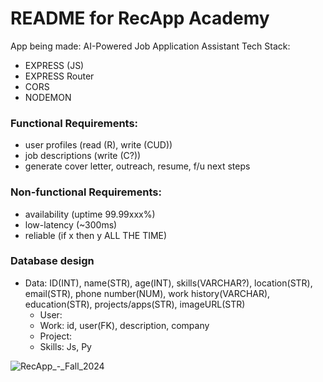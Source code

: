 # README for RecApp Academy

App being made: AI-Powered Job Application Assistant
Tech Stack:
- EXPRESS (JS)
- EXPRESS Router
- CORS
- NODEMON

### Functional Requirements:
- user profiles (read (R), write (CUD))
- job descriptions (write (C?))
- generate cover letter, outreach, resume, f/u next steps
### Non-functional Requirements:
- availability (uptime 99.99xxx%)
- low-latency (~300ms)
- reliable (if x then y ALL THE TIME)

### Database design
- Data: ID(INT), name(STR), age(INT), skills(VARCHAR?), location(STR), email(STR), phone number(NUM), work history(VARCHAR), education(STR), projects/apps(STR), imageURL(STR)
  - User:
  - Work: id, user(FK), description, company
  - Project:
  - Skills: Js, Py

![RecApp_-_Fall_2024](https://github.com/user-attachments/assets/aa81a165-146e-4eb1-8fdb-3fc0bb7ad974)
